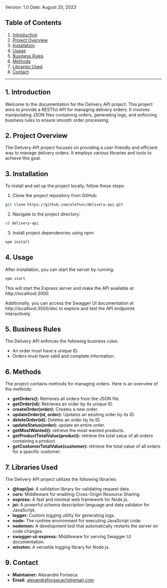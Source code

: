 
Version: 1.0
Date: August 20, 2023

## Table of Contents

1. [Introduction](#1-introduction)
2. [Project Overview](#2-project-overview)
3. [Installation](#3-installation)
4. [Usage](#4-usage)
5. [Business Rules](#5-business-rules)
6. [Methods](#6-methods)
7. [Libraries Used](#7-libraries-used)
8. [Contact](#8-contact)

---

## 1. Introduction

Welcome to the documentation for the Delivery API project. This project aims to provide a RESTful API for managing delivery orders. It involves manipulating JSON files containing orders, generating logs, and enforcing business rules to ensure smooth order processing.

## 2. Project Overview

The Delivery API project focuses on providing a user-friendly and efficient way to manage delivery orders. It employs various libraries and tools to achieve this goal.

## 3. Installation

To install and set up the project locally, follow these steps:

1. Clone the project repository from GitHub:

```bash
git clone https://github.com/alefnsc/delivery-api.git
```
2. Navigate to the project directory:

```bash
cd delivery-api
```

3. Install project dependencies using npm:

```bash
npm install
```

## 4. Usage
After installation, you can start the server by running:

```bash
npm start
```

This will start the Express server and make the API available at http://localhost:3000.

Additionally, you can access the Swagger UI documentation at http://localhost:3000/doc to explore and test the API endpoints interactively.

## 5. Business Rules
The Delivery API enforces the following business rules:

- An order must have a unique ID.
- Orders must have valid and complete information.

## 6. Methods
The project contains methods for managing orders. Here is an overview of the methods:

- **getOrders():** Retrieves all orders from the JSON file.
- **getOrder(id):** Retrieves an order by its unique ID.
- **createOrder(order):** Creates a new order.
- **updateOrder(id, order):** Updates an existing order by its ID.
- **deleteOrder(id):** Deletes an order by its ID.
- **updateStatus(order):** update an entire order.
- **getMostWanted():** retrieve the most wanted products.
- **getProductTotalValue(product):** retrieve the total value of all orders containing a product.
- **getCustomerTotalValue(customer):** retrieve the total value of all orders for a specific customer.

## 7. Libraries Used

The Delivery API project utilizes the following libraries:

- **@hapi/joi:** A validation library for validating request data.
- **cors:** Middleware for enabling Cross-Origin Resource Sharing.
- **express:** A fast and minimal web framework for Node.js.
- **joi:** A powerful schema description language and data validator for JavaScript.
- **logger:** Custom logging utility for generating logs.
- **node:** The runtime environment for executing JavaScript code.
- **nodemon:** A development tool that automatically restarts the server on code changes.
- **swagger-ui-express:** Middleware for serving Swagger UI documentation.
- **winston:** A versatile logging library for Node.js.

## 9. Contact
- **Maintainer:** Alexandre Fonseca
- **Email:** alexandrefonsecach@gmail.com
